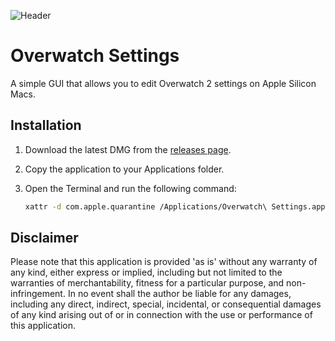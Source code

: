 ![Header](https://repository-images.githubusercontent.com/628560683/a2763ce7-7786-437b-8060-a7f715403a2b)

# Overwatch Settings

A simple GUI that allows you to edit Overwatch 2 settings on Apple Silicon Macs.

## Installation

1. Download the latest DMG from the [releases page](https://github.com/Marqasa/overwatch-settings/releases).
2. Copy the application to your Applications folder.
3. Open the Terminal and run the following command:

   ```bash
   xattr -d com.apple.quarantine /Applications/Overwatch\ Settings.app
   ```

## Disclaimer

Please note that this application is provided 'as is' without any warranty of any kind, either express or implied, including but not limited to the warranties of merchantability, fitness for a particular purpose, and non-infringement. In no event shall the author be liable for any damages, including any direct, indirect, special, incidental, or consequential damages of any kind arising out of or in connection with the use or performance of this application.
